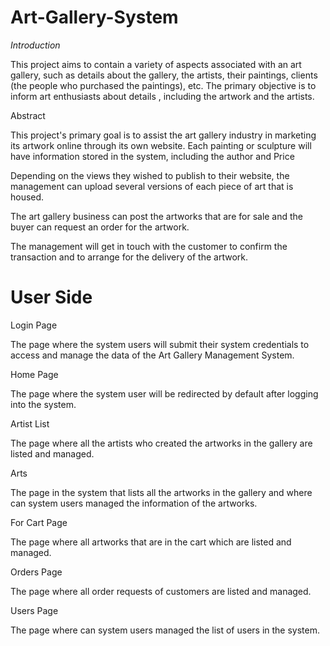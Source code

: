 # Art-Gallery-System

*Introduction*

This project aims to contain a variety of aspects associated with an art gallery, such as details about the gallery, the artists, their paintings, clients (the people who purchased the paintings), etc. The primary objective is to inform art enthusiasts about details , including the artwork and the artists.

Abstract

This project's primary goal is to assist the art gallery industry in marketing its artwork online through its own website. Each painting or sculpture will have information stored in the system, including the author and Price

Depending on the views they wished to publish to their website, the management can upload several versions of each piece of art that is housed.
 
The art gallery business can post the artworks that are for sale and the buyer can request an order for the artwork. 

The management will get in touch with the customer to confirm the transaction and to arrange for the delivery of the artwork.

# User Side
 
Login Page

The page where the system users will submit their system credentials to access and manage the data of the Art Gallery Management System.

Home Page

The page where the system user will be redirected by default after logging into the system.

Artist List

The page where all the artists who created the artworks in the gallery are listed and managed.

Arts

The page in the system that lists all the artworks in the gallery and where can system users managed the information of the artworks.

For Cart Page

The page where all artworks that are in the cart which are listed and managed.

Orders Page

The page where all order requests of customers are listed and managed.

Users Page

The page where can system users managed the list of users in the system.

